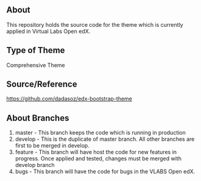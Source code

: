 ## About
This repository holds the source code for the theme which is currently applied in Virtual Labs Open edX.

## Type of Theme 
Comprehensive Theme 

## Source/Reference
https://github.com/dadasoz/edx-bootstrap-theme

## About Branches
1. master - This branch keeps the code which is running in production
2. develop - This is the duplicate of master branch. All other branches are first to be merged in develop. 
3. feature - This branch will have host the code for new features in progress. Once applied and tested, changes must be merged with develop branch 
4. bugs - This branch will have the code for bugs in the VLABS Open edX. 

